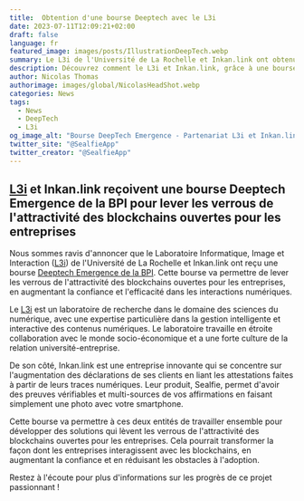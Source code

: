 ```yaml
---
title:  Obtention d'une bourse Deeptech avec le L3i
date: 2023-07-11T12:09:21+02:00
draft: false
language: fr
featured_image: images/posts/IllustrationDeepTech.webp
summary: Le L3i de l'Université de La Rochelle et Inkan.link ont obtenu une bourse Deeptech Emergence de la BPI. Ce financement nous permettra de lever les verrous de l'attractivité des blockchains ouvertes pour les entreprises.
description: Découvrez comment le L3i et Inkan.link, grâce à une bourse Deeptech Emergence de la BPI, s'engagent à lever les verrous de l'attractivité des blockchains ouvertes pour les entreprises. En combinant expertise en sciences du numérique et innovation en attestations numériques, ils visent à transformer l'interaction des entreprises avec les blockchains.
author: Nicolas Thomas
authorimage: images/global/NicolasHeadShot.webp
categories: News
tags:
  - News
  - DeepTech
  - L3i
og_image_alt: "Bourse DeepTech Emergence - Partenariat L3i et Inkan.link pour l'innovation blockchain entreprise"
twitter_site: "@SealfieApp"
twitter_creator: "@SealfieApp"
---
```


## [L3i](https://l3i.univ-larochelle.fr/) et Inkan.link reçoivent une bourse Deeptech Emergence de la BPI pour lever les verrous de l'attractivité des blockchains ouvertes pour les entreprises

Nous sommes ravis d'annoncer que le Laboratoire Informatique, Image et Interaction ([L3i](https://l3i.univ-larochelle.fr/)) de l'Université de La Rochelle et Inkan.link ont reçu une bourse [Deeptech Emergence de la BPI](https://www.bpifrance.fr/catalogue-offres/soutien-a-linnovation/bourse-french-tech-emergence). Cette bourse va permettre de lever les verrous de l'attractivité des blockchains ouvertes pour les entreprises, en augmentant la confiance et l'efficacité dans les interactions numériques.

Le [L3i](https://l3i.univ-larochelle.fr/) est un laboratoire de recherche dans le domaine des sciences du numérique, avec une expertise particulière dans la gestion intelligente et interactive des contenus numériques. Le laboratoire travaille en étroite collaboration avec le monde socio-économique et a une forte culture de la relation université-entreprise.

De son côté, Inkan.link est une entreprise innovante qui se concentre sur l'augmentation des déclarations de ses clients en liant les attestations faites à partir de leurs traces numériques. Leur produit, Sealfie, permet d'avoir des preuves vérifiables et multi-sources de vos affirmations en faisant simplement une photo avec votre smartphone.

Cette bourse va permettre à ces deux entités de travailler ensemble pour développer des solutions qui lèvent les verrous de l'attractivité des blockchains ouvertes pour les entreprises. Cela pourrait transformer la façon dont les entreprises interagissent avec les blockchains, en augmentant la confiance et en réduisant les obstacles à l'adoption.

Restez à l'écoute pour plus d'informations sur les progrès de ce projet passionnant !
